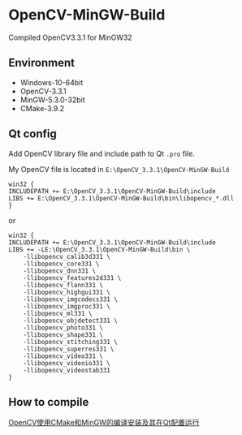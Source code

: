 # OpenCV-MinGW-Build

Compiled OpenCV3.3.1 for MinGW32

## Environment

* Windows-10-64bit
* OpenCV-3.3.1
* MinGW-5.3.0-32bit
* CMake-3.9.2

## Qt config

Add OpenCV library file and include path to Qt `.pro` file.

My OpenCV file is located in `E:\OpenCV_3.3.1\OpenCV-MinGW-Build`

```
win32 {
INCLUDEPATH += E:\OpenCV_3.3.1\OpenCV-MinGW-Build\include
LIBS += E:\OpenCV_3.3.1\OpenCV-MinGW-Build\bin\libopencv_*.dll
}
```

or

```
win32 {
INCLUDEPATH += E:\OpenCV_3.3.1\OpenCV-MinGW-Build\include
LIBS += -LE:\OpenCV_3.3.1\OpenCV-MinGW-Build\bin \
    -llibopencv_calib3d331 \
    -llibopencv_core331 \
    -llibopencv_dnn331 \
    -llibopencv_features2d331 \
    -llibopencv_flann331 \
    -llibopencv_highgui331 \
    -llibopencv_imgcodecs331 \
    -llibopencv_imgproc331 \
    -llibopencv_ml331 \
    -llibopencv_objdetect331 \
    -llibopencv_photo331 \
    -llibopencv_shape331 \
    -llibopencv_stitching331 \
    -llibopencv_superres331 \
    -llibopencv_video331 \
    -llibopencv_videoio331 \
    -llibopencv_videostab331
}
```

## How to compile

[OpenCV使用CMake和MinGW的编译安装及其在Qt配置运行](http://blog.csdn.net/huihut/article/details/78701814)